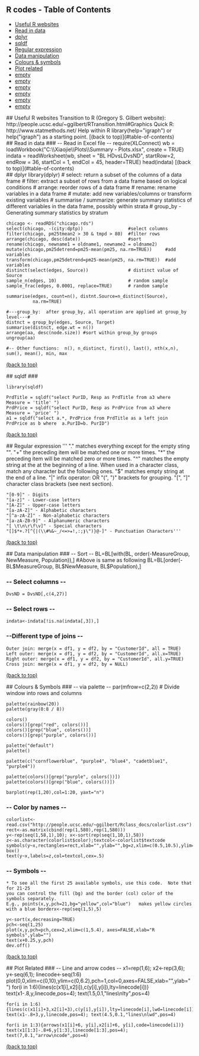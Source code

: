 
## R codes - Table of Contents
* [Useful R websites](#id-section1)
* [Read in data](#id-section2)
* [dplyr](#id-section6)
* [sqldf](#sqldf) 
* [Regular expression](#regre) 
* [Data manipulation](#id-section3)
* [Colours & symbols](#id-section4)
* [Plot related](#id-section5)
* [empty](#id-section7)
* [empty](#id-section8)
* [empty](#id-section9)
* [empty](#id-section10)
* [empty](#id-section11)
* [empty](#id-section12)

  
  

  
  



<div id='id-section1'/>
## Useful R websites
Transition to R (Gregory S. Gilbert website):
      http://people.ucsc.edu/~ggilbert/RTransition.html#Graphics   
Quick R:
      http://www.statmethods.net/  
Help within R
      library(help="igraph") or help("igraph") as a starting point.
[(back to top)](#table-of-contents)

<div id='id-section2'/>
##  Read in data   
### -- Read in Excel file --
require(XLConnect)  
wb = loadWorkbook("C:\\Xiaojie\\Plots\\Summary - Plots.xlsx", create = TRUE)  
indata = readWorksheet(wb, sheet = "BL HDvsLDvsND",  startRow=2, endRow = 36, startCol = 1, endCol = 45, header=TRUE)  
head(indata)  
[(back to top)](#table-of-contents)

<div id='id-section6'/>
## dplyr 
    library(dplyr)
    # select: return a subset of the columns of a data frame
    # filter: extract a subset of rows from a data frame based on logical conditions
    # arrange: reorder rows of a data frame
    # rename: rename variables in a data frame
    # mutate: add new variables/columns or transform existing variables
    # summarise / summarize: generate summary statistics of different variables in the data frame, possibly within strata 
    # group_by - Generating summary statistics by stratum
 
    chicago <- readRDS("chicago.rds")
    select(chicago, -(city:dptp))                 #select columns
    filter(chicago, pm25tmean2 > 30 & tmpd > 80)  #filter rows
    arrange(chicago, desc(date))                  #sort
    rename(chicago, newname1 = oldname1, newname2 = oldname2)
    mutate(chicago,pm25detrend=pm25-mean(pm25, na.rm=TRUE))     #add variables
    transform(chicago,pm25detrend=pm25-mean(pm25, na.rm=TRUE))  #add variables 
    distinct(select(edges, Source))               # distinct value of Source
    sample_n(edges, 10)                           # random sample
    sample_frac(edges, 0.0001, replace=TRUE)      # random sample
    
    summarise(edges, count=n(), distnt.Source=n_distinct(Source),
              na.rm=TRUE)
    
    #---group_by:  after group_by, all operation are applied at group_by level---#
    distnct = group_by(edges, Source, Target)
    summarise(distnct, edge.wt = n())
    arrange(aa, desc(node.size)) #sort within group_by groups
    ungroup(aa)
    
    #-- Other functions:  n(), n_distinct, first(), last(), nth(x,n), sum(), mean(), min, max
[(back to top)](#table-of-contents)


<div id='sqldf'/>    
##  sqldf ###
    
    library(sqldf)
    
    PrdTitle = sqldf("select PurID, Resp as PrdTitle from a3 where  Measure = 'title' ")
    PrdPrice = sqldf("select PurID, Resp as PrdPrice from a3 where  Measure = 'price' ")
    a1 = sqldf("select a.*, PrdPrice from PrdTitle as a left join  PrdPrice as b where  a.PurID=b. PurID")
[(back to top)](#table-of-contents)

<div id='regre'/>   
## Regular expression 
    '''
    "." matches everything except for the empty sting "".
    "+" the preceding item will be matched one or more times.
    "*" the preceding item will be matched zero or more times.
    "^" matches the empty string at the at the beginning of a line.
        When used in a character class, match any character but the following ones.
    "$" matches empty string at the end of a line.
    "|" infix operator: OR
    "(", ")" brackets for grouping.
    "[", "]" character class brackets (see next section).
    
    "[0-9]" - Digits
    "[a-z]" - Lower-case letters
    "[A-Z]" - Upper-case letters
    "[a-zA-Z]" - Alphabetic characters
    "[^a-zA-Z]" - Non-alphabetic characters
    "[a-zA-Z0-9]" - Alphanumeric characters
    "[ \t\n\r\f\v]" - Special characters
    "[]$*+.?[^{|(\\#%&~_/<=>✬!,:;❵\")}@-]" - Punctuation Characters'''
[(back to top)](#table-of-contents)

<div id='id-section3'/>
##  Data manipulation  
### -- Sort --
    BL=BL[with(BL, order(-MeasureGroup, NewMeasure, Population)),]
    #Above is same as following
    BL=BL[order(-BL$MeasureGroup, BL$NewMeasure, BL$Population),]

### -- Select columns --
    DvsND = DvsND[,c(4,27)]

### -- Select rows --
    indata<-indata[!is.na(indata[,3]),]

### --Different type of joins --
    Outer join: merge(x = df1, y = df2, by = "CustomerId", all = TRUE)
    Left outer: merge(x = df1, y = df2, by = "CustomerId", all.x=TRUE)
    Right outer: merge(x = df1, y = df2, by = "CustomerId", all.y=TRUE)
    Cross join: merge(x = df1, y = df2, by = NULL)
[(back to top)](#table-of-contents)
  
<div id='id-section4'/>
## Colours & Symbols
### -- via palette --
    par(mfrow=c(2,2))  # Divide window into rows and columns
    
    palette(rainbow(20))
    palette(gray(0:8 / 8))
    
    colors()
    colors()[grep("red", colors())]
    colors()[grep("blue", colors())]
    colors()[grep("purple", colors())]
     
    palette("default")
    palette()
     
    palette(c("cornflowerblue", "purple4", "blue4", "cadetblue1", "purple4"))
    
    palette(colors()[grep("purple", colors())])
    palette(colors()[grep("blue", colors())])
    
    barplot(rep(1,20),col=1:20, yaxt="n")

### -- Color by names --
    colorlist<-read.csv("http://people.ucsc.edu/~ggilbert/Rclass_docs/colorlist.csv")
    rect<-as.matrix(cbind(rep(1,580),rep(1,580)))
    y<-rep(seq(1,58,1),10); x<-sort(rep(seq(1,10,1),58))
    z<-as.character(colorlist$color);textcol<-colorlist$textcode
    symbols(y~x,rectangles=rect,xlab="",ylab="",bg=z,xlim=c(0.5,10.5),ylim=c(0,59),inches=FALSE); box()
    text(y~x,labels=z,col=textcol,cex=.5)


### -- Symbols --
    * To see all the first 25 available symbols, use this code.  Note that for 21-25 
    you can control the fill (bg) and the border (col) color of the symbols separately.  
    E.g., points(x,y,pch=21,bg="yellow",col="blue")   makes yellow circles with a blue borderx<-rep(seq(1,5),5)
    
    y<-sort(x,decreasing=TRUE)
    pch<-seq(1,25)
    plot(x,y,pch=pch,cex=2,xlim=c(1,5.4), axes=FALSE,xlab="R symbols",ylab="")
    text(x+0.25,y,pch)
    dev.off()

[(back to top)](#table-of-contents)    
<div id='id-section5'/>
## Plot Related
### -- Line and arrow codes --
    x1=rep(1,6); x2<-rep(3,6); y<-seq(6,1); linecode<-seq(1:6)
    plot(0,0,xlim=c(0,10),ylim=c(0,6.2),pch=1,col=0,axes=FALSE,xlab="",ylab="")
    for(i in 1:6){lines(c(x1[i],x2[i]),c(y[i],y[i]),lty=linecode[i])}
    text(x1-.8,y,linecode,pos=4); text(1.5,0.1,"lines\nlty",pos=4)
    
    for(i in 1:6){lines(c(x1[i]+3,x2[i]+3),c(y[i],y[i]),lty=linecode[i],lwd=linecode[i])}
    text(x1-.8+3,y,linecode,pos=4); text(4.5,0.1,"lines\nlwd",pos=4)
    
    for(i in 1:3){arrows(x1[i]+6, y[i],x2[i]+6, y[i],code=linecode[i])}
    text(x1[1:3]-.8+6,y[1:3],linecode[1:3],pos=4); text(7,0.1,"arrow\ncode",pos=4)
[(back to top)](#table-of-contents)

   
      